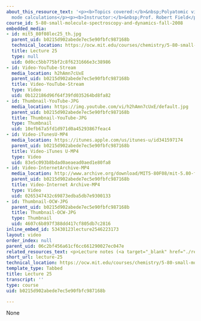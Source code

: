 ```yaml
---
about_this_resource_text: '<p><b>Topics covered:</b>&nbsp;Polyatomic vibrations: normal
  mode calculations</p><p><b>Instructor:</b>&nbsp;Prof. Robert Field</p>'
course_id: 5-80-small-molecule-spectroscopy-and-dynamics-fall-2008
embedded_media:
- id: mit5_80f08lec25_th.jpg
  parent_uid: b0215d902abede7ec5e90fbfc987168b
  technical_location: https://ocw.mit.edu/courses/chemistry/5-80-small-molecule-spectroscopy-and-dynamics-fall-2008/video-lectures/lecture-25/mit5_80f08lec25_th.jpg
  title: Lecture 25
  type: null
  uid: 0d0cc5bb775bf2c8f6231666e3c38986
- id: Video-YouTube-Stream
  media_location: h2hAmn7cUxE
  parent_uid: b0215d902abede7ec5e90fbfc987168b
  title: Video-YouTube-Stream
  type: Video
  uid: 0b122186d96f64f39fd035264bd8fa82
- id: Thumbnail-YouTube-JPG
  media_location: https://img.youtube.com/vi/h2hAmn7cUxE/default.jpg
  parent_uid: b0215d902abede7ec5e90fbfc987168b
  title: Thumbnail-YouTube-JPG
  type: Thumbnail
  uid: 10efb67a5fd1d971d0a45293867feac4
- id: Video-iTunesU-MP4
  media_location: https://itunes.apple.com/us/itunes-u/id341597174
  parent_uid: b0215d902abede7ec5e90fbfc987168b
  title: Video-iTunes U-MP4
  type: Video
  uid: 83e5c093b8bdad0aeaead0aed1e80fa8
- id: Video-InternetArchive-MP4
  media_location: http://www.archive.org/download/MIT5-80F08/mit-5.80-f08-lec25_300k.mp4
  parent_uid: b0215d902abede7ec5e90fbfc987168b
  title: Video-Internet Archive-MP4
  type: Video
  uid: 0265347432c69873edba5db7e9300133
- id: Thumbnail-OCW-JPG
  parent_uid: b0215d902abede7ec5e90fbfc987168b
  title: Thumbnail-OCW-JPG
  type: Thumbnail
  uid: 4607c6b897f388dd417cf805db7c2816
inline_embed_id: 53430123lecture2546223173
layout: video
order_index: null
parent_uid: 06c2bf456a61cf6cc661290027ec047e
related_resources_text: <p>Lecture notes (<a target="_blank" href="./resolveuid/05dc3944c4c939d918589f5c9eb18513">PDF</a>)</p>
short_url: lecture-25
technical_location: https://ocw.mit.edu/courses/chemistry/5-80-small-molecule-spectroscopy-and-dynamics-fall-2008/video-lectures/lecture-25
template_type: Tabbed
title: Lecture 25
transcript: ''
type: course
uid: b0215d902abede7ec5e90fbfc987168b

---
```

None